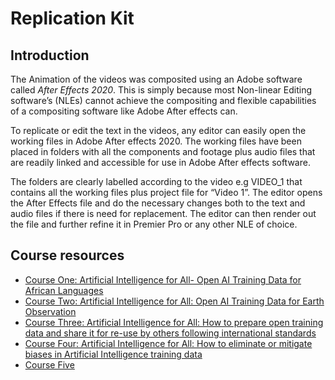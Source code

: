 # Replication Kit
## Introduction

The Animation of the videos was composited using an Adobe software called *After Effects 2020*.
This is simply because most Non-linear Editing software’s (NLEs) cannot achieve the compositing and flexible capabilities of a compositing software like Adobe After effects can.


To replicate or edit the text in the videos, any editor can easily open the working files in Adobe After effects 2020. The working files have been placed in folders with all the components and footage plus audio files that are readily linked and accessible for use in Adobe After effects software. 


The folders are clearly labelled according to the video e.g VIDEO_1 that contains all the working files plus project file for “Video 1”.
The editor opens the After Effects file and do the necessary  changes both to the text and audio files if there is need for replacement.
The editor can then render out the file and further refine it in Premier Pro or any other NLE of choice.

## Course resources
- [Course One: Artificial Intelligence for All- Open AI Training Data for African Languages](https://whitedatastorage.blob.core.windows.net/open-and-unbiased-ai-training-data/ReplicationKit/VIDEO_1.zip)
- [Course Two: Artificial Intelligence for All: Open AI Training Data for Earth Observation](https://whitedatastorage.blob.core.windows.net/open-and-unbiased-ai-training-data/ReplicationKit/VIDEO_2.zip)
- [Course Three: Artificial Intelligence for All: How to prepare open training data and share it for re-use by others following international standards](https://whitedatastorage.blob.core.windows.net/open-and-unbiased-ai-training-data/ReplicationKit/VIDEO_3.zip)
- [Course Four: Artificial Intelligence for All: How to eliminate or mitigate biases in Artificial Intelligence training data](https://whitedatastorage.blob.core.windows.net/open-and-unbiased-ai-training-data/ReplicationKit/VIDEO_4.zip)
- [Course Five](https://whitedatastorage.blob.core.windows.net/open-and-unbiased-ai-training-data/ReplicationKit/VIDEO_5.zip)
